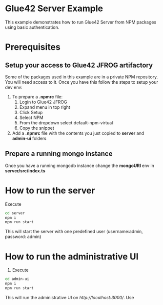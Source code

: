 # Glue42 Server Example

This example demonstrates how to run Glue42 Server from NPM packages using basic authentication.

# Prerequisites 

## Setup your access to Glue42 JFROG artifactory

Some of the packages used in this example are in a private NPM repository. You will need access to it. Once you have this follow the steps to setup your dev env:

1. To prepare a **.npmrc** file:
   1. Login to Glue42 JFROG
   2. Expand menu in top right
   3. Click Setup
   4. Select NPM
   5. From the dropdown select default-npm-virtual
   6. Copy the snippet
2. Add a **.npmrc** file with the contents you just copied to **server** and **admin-ui** folders

## Prepare a running mongo instance

Once you have a running mongodb instance change the **mongoURI** env in **server/src/index.ts**

# How to run the server

Execute 
```sh
cd server
npm i
npm run start
```

This will start the server with one predefined user (username:admin, password: admin)

# How to run the administrative UI

1. Execute 
```sh
cd admin-ui
npm i
npm run start
```

This will run the administrative UI on *http://localhost:3000/*. Use 
